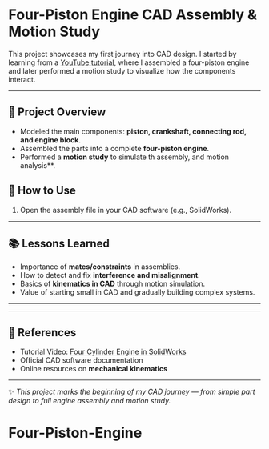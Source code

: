 # Four-Piston Engine CAD Assembly & Motion Study

This project showcases my first journey into CAD design. I started by learning from a [YouTube tutorial](https://youtu.be/NZCMTK9VTSQ?si=QTNRLZ_cYnI4o3_J), where I assembled a four-piston engine and later performed a motion study to visualize how the components interact.

---

## 🔧 Project Overview

* Modeled the main components: **piston, crankshaft, connecting rod, and engine block**.
* Assembled the parts into a complete **four-piston engine**.
* Performed a **motion study** to simulate th assembly, and motion analysis**.


## 🚀 How to Use

1. Open the assembly file in your CAD software (e.g., SolidWorks).


---

## 📚 Lessons Learned

* Importance of **mates/constraints** in assemblies.
* How to detect and fix **interference and misalignment**.
* Basics of **kinematics in CAD** through motion simulation.
* Value of starting small in CAD and gradually building complex systems.

---


---

## 📖 References

* Tutorial Video: [Four Cylinder Engine in SolidWorks](https://youtu.be/NZCMTK9VTSQ?si=QTNRLZ_cYnI4o3_J)
* Official CAD software documentation
* Online resources on **mechanical kinematics**

---

✨ *This project marks the beginning of my CAD journey — from simple part design to full engine assembly and motion study.*
# Four-Piston-Engine

